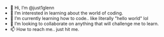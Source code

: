 - 👋 Hi, I’m @just1glenn
- 👀 I’m interested in learning about the world of coding.
- 🌱 I’m currently learning how to code.. like literally "hello world" lol
- 💞️ I’m looking to collaborate on anything that will challenge me to learn.
- 📫 How to reach me.. just hit me. 

<!---
just1glenn/just1glenn is a ✨ special ✨ repository because its `README.md` (this file) appears on your GitHub profile.
You can click the Preview link to take a look at your changes.
--->
